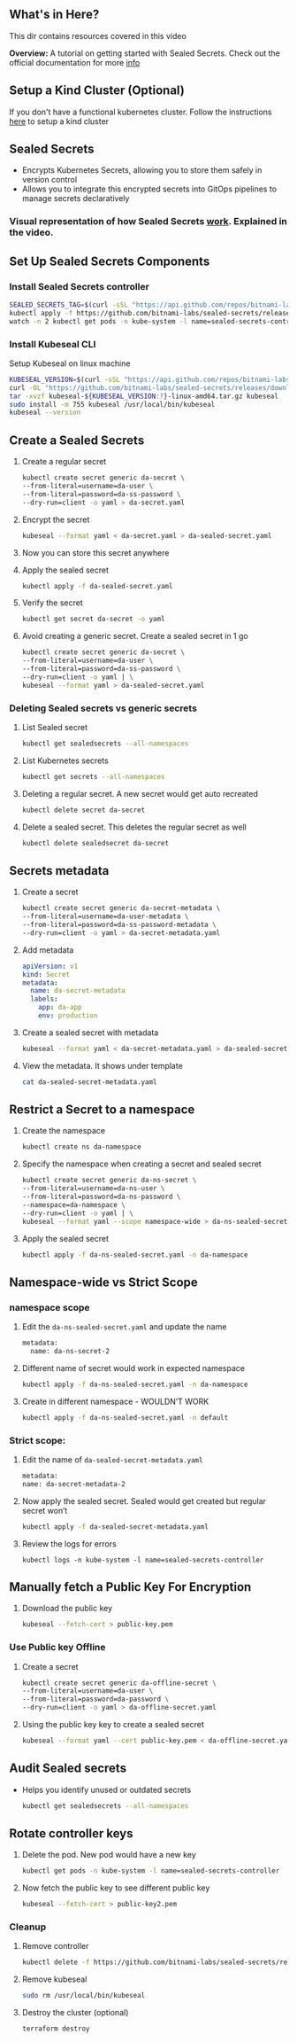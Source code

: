 ## What's in Here?
This dir contains resources covered in this video

**Overview:** A tutorial on getting started with Sealed Secrets. Check out the official documentation for more [info](https://github.com/bitnami-labs/sealed-secrets)

## Setup a Kind Cluster (Optional)

If you don't have a functional kubernetes cluster. Follow the instructions [here](cluster_setup.md) to setup a kind cluster

## Sealed Secrets

- Encrypts Kubernetes Secrets, allowing you to store them safely in version control
- Allows you to integrate this encrypted secrets into GitOps pipelines to manage secrets declaratively

### Visual representation of how Sealed Secrets [work](HowSealedSecretsWork.jpg). Explained in the video.


## Set Up Sealed Secrets Components

### Install Sealed Secrets controller

```bash
SEALED_SECRETS_TAG=$(curl -sSL "https://api.github.com/repos/bitnami-labs/sealed-secrets/releases/latest" | jq -r '.tag_name')
kubectl apply -f https://github.com/bitnami-labs/sealed-secrets/releases/download/$SEALED_SECRETS_TAG/controller.yaml
watch -n 2 kubectl get pods -n kube-system -l name=sealed-secrets-controller
```
### Install Kubeseal CLI

Setup Kubeseal on linux machine

```bash
KUBESEAL_VERSION=$(curl -sSL "https://api.github.com/repos/bitnami-labs/sealed-secrets/releases/latest" | jq -r '.tag_name' | sed 's/^v//')
curl -OL "https://github.com/bitnami-labs/sealed-secrets/releases/download/v${KUBESEAL_VERSION:?}/kubeseal-${KUBESEAL_VERSION:?}-linux-amd64.tar.gz"
tar -xvzf kubeseal-${KUBESEAL_VERSION:?}-linux-amd64.tar.gz kubeseal
sudo install -m 755 kubeseal /usr/local/bin/kubeseal
kubeseal --version
```

## Create a Sealed Secrets

1. Create a regular secret
    
    ```bash
    kubectl create secret generic da-secret \
    --from-literal=username=da-user \
    --from-literal=password=da-ss-password \
    --dry-run=client -o yaml > da-secret.yaml
    ```
    
2. Encrypt the secret
    
    ```bash
    kubeseal --format yaml < da-secret.yaml > da-sealed-secret.yaml
    ```
    
3. Now you can store this secret anywhere 
4. Apply the sealed secret
    
    ```bash
    kubectl apply -f da-sealed-secret.yaml
    ```
    
5. Verify the secret
    
    ```bash
    kubectl get secret da-secret -o yaml
    ```
    
6. Avoid creating a generic secret. Create a sealed secret in 1 go

    ```bash
    kubectl create secret generic da-secret \
    --from-literal=username=da-user \
    --from-literal=password=da-ss-password \
    --dry-run=client -o yaml | \
    kubeseal --format yaml > da-sealed-secret.yaml
    ```

### Deleting Sealed secrets vs generic secrets

1. List Sealed secret
    
    ```bash
    kubectl get sealedsecrets --all-namespaces
    ```
    
2. List Kubernetes secrets
    
    ```bash
    kubectl get secrets --all-namespaces
    ```
    
3. Deleting a regular secret. A new secret would get auto recreated
    
    ```bash
    kubectl delete secret da-secret
    ```
    
4. Delete a sealed secret. This deletes the regular secret as well
    
    ```bash
    kubectl delete sealedsecret da-secret
    ```
    
## Secrets metadata

1. Create a secret 
    
    ```bash
    kubectl create secret generic da-secret-metadata \
    --from-literal=username=da-user-metadata \
    --from-literal=password=da-ss-password-metadata \
    --dry-run=client -o yaml > da-secret-metadata.yaml
    ```
    
2. Add metadata
    
    ```yaml
    apiVersion: v1
    kind: Secret
    metadata:
      name: da-secret-metadata
      labels:
        app: da-app
        env: production
    ```
    
3. Create a sealed secret with metadata
    
    ```bash
    kubeseal --format yaml < da-secret-metadata.yaml > da-sealed-secret-metadata.yaml
    ```
    
4. View the metadata. It shows under template
    
    ```bash
    cat da-sealed-secret-metadata.yaml
    ```
    
## Restrict a Secret to a namespace

1. Create the namespace
    
    ```bash
    kubectl create ns da-namespace
    ```
    
2. Specify the namespace when creating a secret and sealed secret
    
    ```bash
    kubectl create secret generic da-ns-secret \
    --from-literal=username=da-ns-user \
    --from-literal=password=da-ns-password \
    --namespace=da-namespace \
    --dry-run=client -o yaml | \
    kubeseal --format yaml --scope namespace-wide > da-ns-sealed-secret.yaml
    ```
    
3. Apply the sealed secret
    
    ```bash
    kubectl apply -f da-ns-sealed-secret.yaml -n da-namespace
    ```
    

## Namespace-wide vs Strict Scope

### namespace scope

1. Edit the `da-ns-sealed-secret.yaml` and update the name
    
    ```bash
    metadata:
      name: da-ns-secret-2
    ```
2. Different name of secret would work in expected namespace
    
    ```bash
    kubectl apply -f da-ns-sealed-secret.yaml -n da-namespace
    ``` 
3. Create in different namespace - WOULDN’T WORK
    
    ```bash
    kubectl apply -f da-ns-sealed-secret.yaml -n default
    ```

### Strict scope:

1. Edit the name of `da-sealed-secret-metadata.yaml`

    ```bash
    metadata:
    name: da-secret-metadata-2
    ```
2. Now apply the sealed secret. Sealed would get created but regular secret won’t

    ```bash
    kubectl apply -f da-sealed-secret-metadata.yaml
    ```
3. Review the logs for errors

    ```
    kubectl logs -n kube-system -l name=sealed-secrets-controller
    ```

## Manually fetch a Public Key For Encryption 

1. Download the public key

    ```bash
    kubeseal --fetch-cert > public-key.pem
    ```

### Use Public key Offline
1. Create a secret
    
    ```bash
    kubectl create secret generic da-offline-secret \
    --from-literal=username=da-user \
    --from-literal=password=da-password \
    --dry-run=client -o yaml > da-offline-secret.yaml
    ```
    
2. Using the public key key to create a sealed secret

    ```bash
    kubeseal --format yaml --cert public-key.pem < da-offline-secret.yaml > da-offline-sealed-secret.yaml
    ```

## Audit Sealed secrets

- Helps you identify unused or outdated secrets  
    ```bash
    kubectl get sealedsecrets --all-namespaces
    ```

## Rotate controller keys

1. Delete the pod. New pod would have a new key

    ```bash
    kubectl get pods -n kube-system -l name=sealed-secrets-controller
    ```

2. Now fetch the public key to see different public key
    
    ```bash
    kubeseal --fetch-cert > public-key2.pem
    ```

### Cleanup

1. Remove controller

    ```bash
    kubectl delete -f https://github.com/bitnami-labs/sealed-secrets/releases/download/$SEALED_SECRETS_TAG/controller.yaml
    ```

2. Remove kubeseal

    ```bash
    sudo rm /usr/local/bin/kubeseal
    ```

3. Destroy the cluster (optional)

    ```
    terraform destroy
    ```
